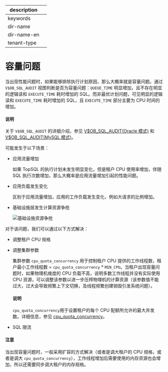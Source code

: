 |description||
|---|---|
|keywords||
|dir-name||
|dir-name-en||
|tenant-type||

# 容量问题

当出现性能问题时，如果能够排除执行计划原因，那么大概率就是容量问题。通过 `V$OB_SQL_AUDIT` 视图判断是否为容量问题：`QUEUE_TIME` 明显增加，且不存在明显的逻辑读和 `EXECUTE_TIME` 耗时增加的 SQL。而非最优计划问题，可见明显的逻辑读和 `EXECUTE_TIME` 耗时增加的 SQL，且 `EXECUTE_TIME` 部分主要为 CPU 时间的增加。

<main id="notice" type='explain'>
    <h4>说明</h4>
    <p>关于 <code>V$OB_SQL_AUDIT</code> 的详细介绍，参见 <a href="../../../../700.reference/700.system-views/500.system-view-of-oracle-mode/300.performance-view-of-oracle-mode/35300.v-ob_sql_audit-of-oracle-mode.md">V$OB_SQL_AUDIT(Oracle 模式)</a> 和 <a href="../../../../700.reference/700.system-views/400.system-view-of-mysql-mode/300.performance-view-of-mysql-mode/34100.v-ob_sql_audit-of-mysql-mode.md">V$OB_SQL_AUDIT(MySQL 模式)</a>。</p>
</main>

可能发生于以下场景：

* 应用流量增加

    如果 TopSQL 的执行计划未发生明显变化，但是租户 CPU 使用率增加，伴随 SQL 执行次数增加，那么大概率是应用流量增加引起的性能问题。

* 应用负载发生变化

    区别于应用流量增加，应用的工作负载发生变化，例如大请求的比例增加。

* 基础设施层发生计算资源争抢

    ![基础设施资源争抢](https://obbusiness-private.oss-cn-shanghai.aliyuncs.com/doc/img/observer/410-easy/tuning-qps-tps.jpg)

对于该问题，我们可以通过以下方式解决：

* 调整租户 CPU 规格

* 调整集群参数

    集群参数 `cpu_quota_concurrency` 用于控制租户 CPU 提供的工作线程数，租户最小工作线程数 = `cpu_quota_concurrency` * `MIN_CPU`。当租户出现容量问题时，如果物理机维度的 CPU 负载不高，说明多数工作线程并没有实际使用 CPU 资源，可以调整该参数以进一步压榨物理机的计算资源（该参数值不能过大，过大会导致频繁上下文切换，及线程频繁创建销毁引发系统问题）。

    <main id="notice" type='explain'>
    <h4>说明</h4>
    <p><code>cpu_quota_concurrency</code>用于设置租户的每个 CPU 配额所允许的最大并发数。详细信息，参见 <a href="../../../../700.reference/800.configuration-items-and-system-variables/100.system-configuration-items/400.tenant-level-configuration-items/1800.cpu_quota_concurrency.md">cpu_quota_concurrency</a>。</p>
    </main>

* SQL 限流

<main id="notice" type='notice'>
    <h4>注意</h4>
    <p>当出现容量问题时，一般采用扩容的方式解决（或者是调大租户的 CPU 规格，或者是调大 <code>cpu_quota_concurrency</code>），工作线程增加后需要使用的内存资源也会增加，所以还需要同步调大租户的内存规格。</p>
</main>
